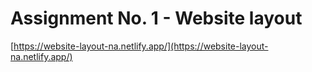 # Assignment No. 1 - Website layout

[https://website-layout-na.netlify.app/](https://website-layout-na.netlify.app/)